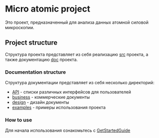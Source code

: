 # Micro atomic project

Это проект, предназначенный для анализа данных атомной силовой микроскопии.

## Project structure

Структура проекта представляет из себя реализацию [src](/src) проекта, а также документацию [doc](/doc) проекта.

### Documentation structure

Структура документации представляет из себя несколько директорий:
- [API](doc/API) - списки различных интерфейсов для пользователей
- [business](/doc/business) - коммерческие документы
- [design](/doc/design) - дизайн документы
- [examples](/doc/examples) - примеры использования проекта

### How to use

Для начала использования ознакомьтесь с [GetStartedGuide](/doc/GetStartedGuide.md)